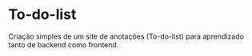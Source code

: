 # To-do-list

Criação simples de um site de anotações (To-do-list) para aprendizado tanto de backend como frontend.